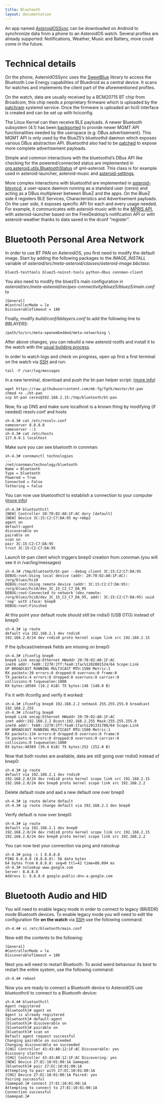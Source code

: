 ```yaml
---
title: Bluetooth
layout: documentation
---
```


<p>An app named <a href="https://github.com/AsteroidOS/AsteroidOSSync"><em>AsteroidOSSync</em></a> can be downloaded on Android to synchronize data from a phone to an AsteroidOS watch. Several profiles are already supported: Notifications, Weather, Music and Battery, more could come in the future.</p>

<div class="page-header">
  <h1 id="technical-details">Technical details</h1>
</div>
<p>On the phone, AsteroidOSSync uses the <a href="https://github.com/AsteroidOS/AsteroidOSSync/tree/master/app/src/main/lib/sweetblue">SweetBlue</a> library to access the Bluetooth Low Energy capabilities of Bluedroid as a central device. It scans for watches and implements the client part of the&nbsp;<span class="gt-baf-word-clickable">aforementioned</span> profiles.</p>
<p>On the watch, data are usually received by a BCM20715 BT chip from Broadcom, this chip needs a proprietary firmware which is uploaded by the <a href="https://github.com/AsteroidOS/meta-dory-hybris/blob/master/recipes-android/brcm-patchram-plus/brcm-patchram-plus/patchram.service">patchram</a> systemd service.&nbsp;Once the firmware is uploaded an hci0 interface is created and can be set up with hciconfig.</p>
<p>The Linux Kernel can then receive BLE payloads. A newer Bluetooth subsystem (4.1) has been <a href="https://github.com/AsteroidOS/meta-dory-hybris/blob/master/recipes-kernel/linux/linux-dory/0001-Backport-mainline-4.1-Bluetooth-subsystem.patch">backported</a> to provide newer MGMT API functionalities needed by the userspace (e.g: DBus advertisement). This MGMT API is only used by the BlueZ5’s bluetoothd daemon which exposes various DBus abstraction API. Bluetoothd also had to be <a href="https://github.com/AsteroidOS/meta-asteroid/blob/master/recipes-connectivity/bluez5/bluez5/advertise-name.patch">patched</a> to expose more complete advertisement payloads.</p>
<p>Simple and common interactions with the bluetoothd’s DBus API like checking for the powered/connected status are implemented in <a href="https://github.com/AsteroidOS/qml-asteroid/blob/master/src/utils/src/bluetoothstatus.cpp">org.asteroid.utils.BluetoothStatus</a> of qml-asteroid. This class is for example used in asteroid-launcher, asteroid-music and <a href="https://github.com/AsteroidOS/asteroid-settings/blob/master/BluetoothPage.qml">asteroid-settings</a>.</p>
<p>More complex interactions with bluetoothd are implemented in <a href="https://github.com/AsteroidOS/asteroid-btsyncd">asteroid-btsyncd</a>, a user-space daemon running as a standard user (ceres) and acting as a DBus multiplexer between BlueZ and the apps. On the BlueZ side it registers BLE Services, Characteristics and Advertisement payloads. On the user side, it exposes specific API for each and every usage needed. For example, it communicates with asteroid-music with to the <a href="https://github.com/AsteroidOS/asteroid-music/blob/master/main.qml#L98">MPRIS API</a>, with asteroid-launcher based on the FreeDesktop’s notification API or with asteroid-weather thanks to data saved in the dconf “register”.</p>

<div class="page-header">
  <h1 id="bt-pan">Bluetooth Personal Area Network</h1>
</div>
<p>In order to use BT PAN on AsteroidOS, you first need to modify the default image. Start by adding the following packages to the <i>IMAGE_INSTALL</i> variable of <i>asteroid/src/meta-asteroid/classes/asteroid-image.bbclass</i>:</p>
<pre><code>bluez5-testtools bluez5-noinst-tools python-dbus connman-client</code></pre>
<p>You also need to modify the bluez5’s main configuration in <i>asteroid/src/meta-asteroid/recipes-connectivity/bluez5/bluez5/main.conf</i> to</p>
<pre><code>[General]
#ControllerMode = le
DiscoverableTimeout = 180</code></pre>
<p>Finally, modify <i>build/conf/bblayers.conf</i> to add the following line to <i>BBLAYERS</i>:</p>
<pre><code>/path/to/src/meta-openembedded/meta-networking \</code></pre>
<p>After above changes, you can rebuild a new asteroid rootfs&nbsp;and install it to the watch with the <a href="{{rel 'wiki/building-asteroidos'}}">usual building process</a>.</p>
<p>In order to watch logs and check on progress, open up first a first terminal on the watch via <a href="{{rel 'wiki/building-asteroidos'}}">SSH</a> and run:</p>
<pre><code>tail -F /var/log/messages</code></pre>
<p>In a new terminal, download and push the bt-pan helper script: (<a href="http://blog.fraggod.net/2015/03/28/bluetooth-pan-network-setup-with-bluez-5x.html">more info</a>)</p>
<pre><code>wget https://raw.githubusercontent.com/mk-fg/fgtk/master/bt-pan
chmod +x ./bt-pan
scp bt-pan ceres@192.168.2.15:/tmp/bluetooth/bt-pan</code></pre>
<p>Now, fix up DNS and make sure localhost is a known thing by modifying (if needed) resolv.conf and hosts</p>
<pre><code>sh-4.3# cat /etc/resolv.conf
nameserver 8.8.8.8
nameserver ::1
sh-4.3# cat /etc/hosts
127.0.0.1 localhost</code></pre>
<p>Make sure you can&nbsp;see bluetooth in connman:</p>
<pre><code>sh-4.3# connmanctl technologies
...
/net/connman/technology/bluetooth
Name = Bluetooth
Type = bluetooth
Powered = True
Connected = False
Tethering = False</code></pre>
<p>You can now use bluetoothctl to establish a connection to your computer (<a href="http://trac.gateworks.com/wiki/wireless/bluetooth#PersonalAreaNetworkDeviceProfilePAN">more info</a>)</p>
<pre><code>sh-4.3# bluetoothctl
[NEW] Controller 20:70:02:A0:1F:AC dory [default]
[NEW] Device 3C:15:C2:C7:DA:95 my-rmbp2
agent on
default-agent
discoverable on
pairable on
scan on
pair 3C:15:C2:C7:DA:95
trust 3C:15:C2:C7:DA:95</code></pre>
<p>Launch bt-pan client which triggers bnep0 creation from connman (you will see it in /var/log/messages)</p>
<pre><code>sh-4.3# /tmp/bluetooth/bt-pan --debug client 3C:15:C2:C7:DA:95
DEBUG:root:Using local device (addr: 20:70:02:A0:1F:AC): /org/bluez/hci0
DEBUG:root:Using remote device (addr: 3C:15:C2:C7:DA:95): /org/bluez/hci0/dev_3C_15_C2_C7_DA_95
DEBUG:root:Connected to network (dev_remote: /org/bluez/hci0/dev_3C_15_C2_C7_DA_95, addr: 3C:15:C2:C7:DA:95) uuid 'nap' with iface: bnep0
DEBUG:root:Finished</code></pre>
<p>At this point your&nbsp;default route should still be rndis0 (USB OTG) instead of bnep0:</p>
<pre><code>sh-4.3# ip route
default via 192.168.2.1 dev rndis0
192.168.2.0/24 dev rndis0 proto kernel scope link src 192.168.2.15</code></pre>
<p>If the ip/bcast/netmask fields are missing on bnep0:</p>
<pre><code>sh-4.3# ifconfig bnep0
bnep0 Link encap:Ethernet HWaddr 20:70:02:A0:1F:AC
inet6 addr: fe80::2270:2ff:fea0:1fac%1202001524/64 Scope:Link
UP BROADCAST RUNNING MULTICAST MTU:1500 Metric:1
RX packets:39 errors:0 dropped:0 overruns:0 frame:0
TX packets:4 errors:0 dropped:0 overruns:0 carrier:0
collisions:0 txqueuelen:1000
RX bytes:10504 (10.2 KiB) TX bytes:148 (148.0 B)</code></pre>
<p>Fix it with ifconfig and verify it worked:</p>
<pre><code>sh-4.3# ifconfig bnep0 192.168.2.2 netmask 255.255.255.0 broadcast 192.168.2.255
sh-4.3# ifconfig bnep0
bnep0 Link encap:Ethernet HWaddr 20:70:02:A0:1F:AC
inet addr:192.168.2.2 Bcast:192.168.2.255 Mask:255.255.255.0
inet6 addr: fe80::2270:2ff:fea0:1fac%1201331708/64 Scope:Link
UP BROADCAST RUNNING MULTICAST MTU:1500 Metric:1
RX packets:134 errors:0 dropped:0 overruns:0 frame:0
TX packets:6 errors:0 dropped:0 overruns:0 carrier:0
collisions:0 txqueuelen:1000
RX bytes:40369 (39.4 KiB) TX bytes:252 (252.0 B)</code></pre>
<p>Now that both routes are available, data are still going over rndis0 instead of bnep0:</p>
<pre><code>sh-4.3# ip route
default via 192.168.2.1 dev rndis0
192.168.2.0/24 dev rndis0 proto kernel scope link src 192.168.2.15
192.168.2.0/24 dev bnep0 proto kernel scope link src 192.168.2.2</code></pre>
<p>Delete default route and aad a new default one over bnep0</p>
<pre><code>sh-4.3# ip route delete default
sh-4.3# ip route change default via 192.168.2.1 dev bnep0</code></pre>
<p>Verify default is now over bnep0:</p>
<pre><code>sh-4.3# ip route
default via 192.168.2.1 dev bnep0
192.168.2.0/24 dev rndis0 proto kernel scope link src 192.168.2.15
192.168.2.0/24 dev bnep0 proto kernel scope link src 192.168.2.2</code></pre>
<p>You can now test your connection via ping and nslookup</p>
<pre><code>sh-4.3# ping -c 1 8.8.8.8
PING 8.8.8.8 (8.8.8.8): 56 data bytes
64 bytes from 8.8.8.8: seq=0 ttl=42 time=80.094 ms
sh-4.3# nslookup www.google.com
Server: 8.8.8.8
Address 1: 8.8.8.8 google-public-dns-a.google.com</code></pre>

<div class="page-header">
  <h1 id="bt-hid-audio">Bluetooth Audio and HID</h1>
</div>
<p>You will need to enable legacy mode in order to connect to legacy (BR/EDR) mode Bluetooth devices. To enable legacy mode you will need to edit the configuration file <b>on the watch</b> via <a href="{{rel 'wiki/ssh/'}}">SSH</a> use the following command:</p>
<pre><code>sh-4.4# vi /etc/bluetooth/main.conf
</code></pre>
<p>Now edit the contents to the following:</p>
<pre><code>[General]
#ControllerMode = le
DiscoverableTimeout = 180</code></pre>
Next you will need to restart Bluetooth. To avoid weird behaviour its best to restart the entire system, use the following command:
<pre><code>sh-4.4# reboot
</code></pre>
<p>Now you are ready to connect a Bluetooth device to AsteroidOS use bluetoothctl to connect to a Bluetooth device:</p>
<pre><code>sh-4.4# bluetoothctl
Agent registered
[bluetooth]# agent on
Agent is already registered
[bluetooth]# default-agent
[bluetooth]# discoverable on
[bluetooth]# pairable on
[bluetooth]# scan on
Default agent request successful
Changing pairable on succeeded
Changing discoverable on succeeded
[CHG] Controller 43:43:A0:12:1F:AC Discoverable: yes
Discovery started
[CHG] Controller 43:43:A0:12:1F:AC Discovering: yes
[NEW] Device 27:EC:10:01:00:1A Gamepad.
[bluetooth]# pair 27:EC:10:01:00:1A
Attempting to pair with 27:EC:10:01:00:1A
[CHG] Device 27:EC:10:01:00:1A Paired: yes
Pairing successful
[Gamepad.]# connect 27:EC:10:01:00:1A
Attempting to connect to 27:EC:10:01:00:1A
Connection successful
[Gamepad.]#
</code></pre>
